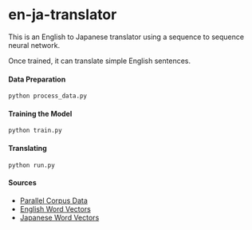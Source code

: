 # en-ja-translator
This is an English to Japanese translator using a sequence to sequence neural network.

Once trained, it can translate simple English sentences.

#### Data Preparation
```python process_data.py```

#### Training the Model
```python train.py```

#### Translating
```python run.py```


#### Sources
- [Parallel Corpus Data](http://opus.nlpl.eu/)
- [English Word Vectors](https://nlp.stanford.edu/projects/glove/)
- [Japanese Word Vectors](https://github.com/Kyubyong/wordvectors)
